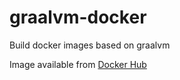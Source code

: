 # graalvm-docker
Build docker images based on graalvm

Image available from [Docker Hub](https://hub.docker.com/repository/docker/tperdriau/ubuntu-graalvm)

